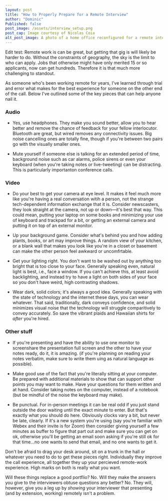 ```yaml
---
layout: post
title: "How to Properly Prepare for a Remote Interview"
author: "Dominic"
Published: false
post_image: /assets/interview_setup.png
post_cap: Image courtesy of Nicolas Coia
alt_post_image: A photo of a home office reconfigured for a remote interview
---
```


Edit test: Remote work is can be great, but getting that gig is will likely be harder to do. Without the constraints of geography, the sky is the limit to who can apply. Jobs that otherwise might have only merited 15 or so applicants, now can get hundreds. Therefore it is that much more challenging to standout.

As someone who's been working remote for years, I've learned through trial and error what makes for the best experience for someone on the other end of the call. Below I've outlined some of the key pieces that can help anyone nail it.

### Audio
* Yes, use headphones. They make you sound better, allow you to hear better and remove the chance of feedback for your fellow interlocutor. Bluetooth are great, but wired removes any connectivity issues. Big noise cancelling ones are totally fine, though if you're between two pairs go with the visually smaller ones.

* Mute yourself if someone else is talking for an extended period of time, background noise such as car alarms, police sirens or even your keyboard (when you're taking notes or live-tweeting) can be distracting. This is particularly importanton conference calls.

### Video
* Do your best to get your camera at eye level. It makes it feel much more like you're having a real conversation witih a person, not the strange tech-dependent information exchange that it is. Consider newscasters, they look straight at the camera, not up or down—it's best that way. This could mean, putting your laptop on some books and minimizing your use of keyboard and trackpad for a bit, or getting an external camera and putting it on top of an external monitor. 

* Up your background game. Consider what's behind you and how adding plants, books, or art may improve things. A random view of your kitchen, or a blank wall that makes you look like you're in a closet or basement can make the other person feel awkward or uncomfrtable. 

* Get your lighting right. You don't want to be washed out by anything too bright that is too close to your face. Generally speaking even, natural light is best, i.e., face a window. If you can't achieve this, at least avoid backlighting, and instead try to have a light on both sides of your face so you don't have weird, high contrasting shadows.

* Wear dark, solid colors; it's always a good idea. Generally speaking with the state of technology and the internet these days, you can wear whatever. That said, traditionally, dark conveys confidence, and solid minimizes visual noise that the technology will struggle comparitively to convey accurately. So save the vibrant plaids and Hawaiian shirts for _after_ you're hired.

### Other stuff
* If you're presenting and have the ability to use one monitor to screenshare the presentation full screen and the other to have your notes ready, do it, it is amazing. (if you're planning on reading your notes verbatim, make sure to write them uing as natural language as possible).

* Make good use of the fact that you're literally sitting at your computer. Be prepared with additional materials to show that can support other points you may want to make. Have your questions for them written and at hand. Consider taking notes on the computer, instead of a notebook (but be mindful of the noise the keyboard may make).

* Be punctual. For in-person meetings it can be real odd if you just stand outside the door waiting until the exact minute to enter. But that's exactly what you should do here. Obviously clocks vary a bit, but never be late, clearly. If it's a new system you're using (say you're familiar with Webex and their invite is for Zoom) then consider giving yourself a few minutes as buffer to figure that part out and make sure you can get on ok, otherwise you'll be getting an email soon asking if you're still ok for that time…no one wants to send that email, and no one wants to get it.

Don't be afraid to drag your desk around, sit on a trunk in the hall or whatever you need to do to get these pieces right. Individually they improve the call experience, all together they up your percieved remote-work experience. High marks on both is really what you want.

Will these things replace a good portflio? No. Will they make the answers you give to the interviewers obtuse questions any better? No. They will, however, give you a leg up by _showing_ your interviewer that presenting (and by extension, working) remotely isn't a problem. 
